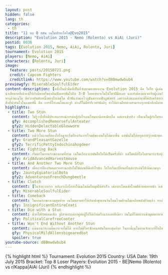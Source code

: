 ```yaml
---
layout: post
hidden: false
lang: th
categories:
 - th
title: "11 ยก 8 สตัน เนโมปะทะไอไอ@Evo2015"
description: "Evolution 2015 - Nemo (Rolento) vs AiAi (Juri)"
postid: 0036
tags: [Evolution 2015, Nemo, AiAi, Rolento, Juri]
tournament: Evolution 2015
players: [Nemo, AiAi]
characters: [Rolento, Juri]
image:
  feature: posts/20150721.png
  credit: Capcom Fighters
  creditlink: https://www.youtube.com/watch?v=dB0mwdwbub4
previewgfy: MiserableSoulfulEider
content-description: [หนึ่งในม้ามืดที่เป็นที่จับตามองของงาน Evolution 2015 คือ ไอไอ ผู้เล่นจูริจากประเทศญี่ปุ่น ที่สามารถเอาชนะไดโกะ เซียวไฮและนัคเคิ้ลดู เพื่อเข้ามาสู่รอบแปดคนสุดท้าย 
น่าเสียดายที่เค้าแพ้ให้กับดีคาพรีของอินฟิลเทรชันไปถึง 3-0 โดยแทบจะไม่ได้โชว์ฝีมือเลย และยังต้องมาเจอกับผู้เล่นที่ไม่ค่อยปล่อยให้คนอื่นเล่นอย่างเนโมอีกด้วย,
ทางด้านเนโม มือวางอันดับหนึ่งของโรเลนโต ฝ่าฟันงานเอโวลูชันมาจากฝั่งลูซเซอร์ เพราะเค้าพลาดท่าแพ้ให้กับคริสทาทาเรี่ยนตั้งแต่ในรอบแรกๆ(และแก้แค้นได้สำเร็จในตอนหลัง) รวมถึงทำลายความฝันของชาวอเมริกาด้วยการส่งพีอาร์บัลร็อคกลับบ้านอีกด้วย,
สิ่งที่น่าสนใจในแมทซ์นี้ คือ การที่โรเลนโตและจูริ ต่างก็ไม่มีท่ารีเวอร์ซัลดีๆ ทำให้ต่างฝ่ายต่างสามารถรุกหนักอีกฝ่ายหนึ่งได้แบบไม่ต้องเกรงใจ เกิดเป็นมหกรรมการสตันที่ยิ่งใหญ่ที่สุดในประวัติศาสตร์ SFIV เลยก็ว่าได้]
highlights:
 - title: Two Stun
   content: ไม่รู้ว่าไอไอมีประสบการณ์การต่อสู้กับโรเลนโตมากน้อยเพียงใด แต่เอาเข้าจริง เห็นเนโมสู้กับใครเนโมก็ทำแบบนี้ได้กับทุกคน... เนโมเก็บชัยชนะสองยกแรกมาด้วยความรวดเร็ว ด้วยคอมโบ Ex สติงเกอร์และมิกซ์อัพกระโดดต่อยหนักที่ไม่มีทางมองออกเลยว่าจะโดนฝั่งไหน
   gfy: AccomplishedRemorsefulAnteater
   gfy2: HiddenDelectableGlowworm
 - title: Two More Stun
   content: แม้ว่าในเกมที่สองไอไอดูจะเริ่มป้องกันการโจมตีของเนโมได้มากขึ้น แต่นั่นไม่ได้หยุดการรุกหนักของเนโมได้อย่างสมบูรณ์ สตันเกจถูกสะสมขึ้นทีละเล็กน้อย จนเนโมสามารถสตันไอไอได้สี่ครั้งในสี่ยก
   gfy: GrandPleasantGazelle
   gfy2: TerrificPettyIndochinahogdeer
 - title: Fighting Back
   content: เริ่มมาในยกแรกของเกมที่สาม เนโมเกือบจะสตันไอไอได้เป็นครั้งที่ห้า แต่โชคดีที่ไอไอสามารถจับทุ่มเนโมได้สำเร็จและเริ่มบุกกลับด้วยเฟงชุยเอนจินทันที แม้ว่าไอไอจะบุกอย่างหนัก แต่เค้าก็ไม่เคยลืมการสวนกลับท่าหนีต่างๆของโรเลนโตและทำการลงโทษอย่างถูกวิธี จนสามารถคว้าชัยชนะยกแรกมากได้สำเร็จ
   gfy: AridAdvancedHarvestmouse
 - title: And Another Two More Stun
   content: เมื่อการป้องกันและรอสวนกลับไม่ใช่แผนที่ดีเท่าไรนัก ไอไอเริ่มเปลี่ยนสไตล์การเล่นไปเน้นเกมบุก โดยพยายามสวนกลับท่ากลิ้งของโรเลนโตและกระโดดเข้าโจมตีมากขึ้น และเมื่อต้อนโรเลนโตเข้ามุมได้ ไอไอก็สามารถบรรเลงการโจมตีต่อเนื่องจนเนโมเลือกวิธีหนีไม่ถูกเลยทีเดียว
   gfy: JauntyEquatorialBoto
   gfy2: AdventurousFrenchDungbeetle
 - title: Clutch
   content: [ในจังหวะแรก หลังจากไอไอทำให้เนโมล้มในมุมได้สำเร็จ เค้ากระโดดเข้าโจมตีด้วยต่อยหนัก แต่กะจังหวะพลาดทำให้เนโมหนีออกมาจากมิกซ์อัพได้, หลังจากแลกหมัดกันพักหนึ่ง เนโมก็โจมตีด้วยเฟรมแทรปต่อยหนักได้สำเร็จ โดยเมื่อได้เคาว์เตอร์ฮิตจะต่อคอมโบไปหาสติงเกอร์และอัลตร้าได้ แต่เนโมกลับต่อคอมโบพลาด ที่น่าเสียดายคือ ไอไอไม่รู้วิธีลงโทษท่านี้ที่ถูกต้องทำให้เสียโอกาสไปและโดนโจมตีด้วยคอมโบจากโอเวอร์เฮดอย่างรุนแรง, หลังจากไอไอหนีออกมาได้ เค้าบุกเข้าหาเนโมด้วย Ex ไดฟ์คิก ที่ไม่รู้ว่าเกิดอะไรขึ้นจึงครอสอัพไปอีกฝั่งหนึ่งได้ หลังจากนั้นเนโมก็เทหมดหน้าตักด้วยการกลิ้ง แต่ไอไอก็สวนกลับได้อย่างสวยงามและตีเสมอเป็น 2-2 ได้สำเร็จ ]
   gfy: MiserableSoulfulEider
 - title: Comeback
   content: ในยกแรกของเกมสุดท้าย เนโมพลาดท่าให้กับเฟงชุยเอนจินโดนโจมตีจนไม่เหลือพลังชีวิตแล้ว ทางไอไอยังใจเย็นพยายามต้อนเนโมเข้ามุมทีละเล็กน้อยด้วยฟูฮาจิน จนเมื่อเห็นว่าเนโมพยายามกระโดดหลบเค้าก็เข้าโจมตีด้วยไดฟ์คิกทันที แต่เนโมกลับสามารถหลบไดฟ์คิกได้ด้วยท่าพิเศษกลางอากาศของโรเลนโต ลงโทษไอไอได้เต็มหนึ่งคอมโบและรีเซ็ทด้วยสติงเกอร์ ไอไอไม่เหลือทางเลือกทำการเสี่ยงดวงด้วยท่ารีเวอร์ซัล แต่เนโมก็พร้อมและเก็บเอาชัยชนะยกแรกมาได้อย่างสวยงาม
   gfy: InsignificantEntireCoati
 - title: Die with a Stun
   content: ด้วยโฟกัสแคนเซิล จูริสามารถลากคู่ต่อสู้ไปได้เกินครึ่งฉากเลยทีเดียว เนโมที่ไม่อยากเข้ามุมพยายามกลิ้งหนีทันทีเมื่อหลุดจากบล็อกสตัน แต่ไอไอสวนกลับท่ากลิ้งได้อย่างทันท่วงที และไอไอก็คว้ายกที่สองมาได้ด้วยการ Kara Throw ซึ่งทำให้โรเลนโตสตันพอดีก่อนตาย รวมเป็น 7 ครั้งแล้วสำหรับคู่นี้
   gfy: PoliticalCarefreeCooter
 - title: Won't End Without Another Stun
   content: แน่นอนว่าเกมนี้คงจะจบไม่ได้ หากไม่มีใครซักคนสตันในยกสุดท้าย ในยกนี้เนโมอ่านจังหวะที่ไอไอใช้ท่ารีเวอร์ซัลออก รวมถึงการใช้เฟรมแทรปด้วยสติงเกอร์ ทำให้เค้าคว้าเอาชัยชนะในยกสุดท้ายมาได้สำเร็จ จบเกมไปด้วยสกอร์ 3-2 รวมมีสตันทั้งหมด 8 ครั้งจากการเล่น 11 ยก
   gfy: PhysicalMildAllensbigearedbat
   spoiler: true
youtube-source: dB0mwdwbub4
---
```


{% highlight html %}
Tournament: Evolution 2015
Country: USA
Date: 19th July 2015
Bracket: Top 8 Loser
Players: Evolution 2015 - BE|Nemo (Rolento) vs r/Kappa|AiAi (Juri)
{% endhighlight %}